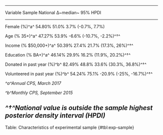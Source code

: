 
------------------------------------------------------------------------------------------------------------------------------------------
Variable                                                                               Sample   National   ∆~median~        95% HPDI      
------------------------------------------------------------------------------------- -------- ---------- ----------- --------------------
Female (%)^a^                                                                          54.80%    51.0%       3.7%        (-0.7%, 7.7%)    

Age (% 35+)^a^                                                                         47.27%    53.9%       -6.6%     (-10.7%, -2.2%)^†^ 

Income (% $50,000+)^a^                                                                 50.39%    27.4%       21.7%      (17.3%, 26%)^†^   

Education (% BA+)^a^                                                                   46.14%    29.9%       16.2%     (11.9%, 20.2%)^†^  

Donated in past year (%)^b^                                                            82.49%    48.8%       33.6%     (30.3%, 36.8%)^†^  

Volunteered in past year (%)^b^                                                        54.24%    75.1%      -20.9%     (-25%, -16.7%)^†^  

*^a^Annual CPS, March 2017*                                                                                                               

*^b^Monthly CPS, September 2015*                                                                                                          

*^†^National value is outside the sample highest posterior density interval (HPDI)*                                                       
------------------------------------------------------------------------------------------------------------------------------------------

Table: Characteristics of experimental sample {#tbl:exp-sample}

